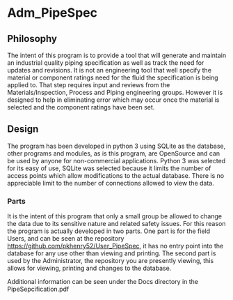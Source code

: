 # Adm_PipeSpec
## Philosophy
The intent of this program is to provide a tool that will generate and maintain an industrial quality piping specification
as well as track the need for updates and revisions.  It is not an engineering tool that well specify the material or
component ratings need for the fluid the specification is being applied to.  That step requires input and reviews from the
Materials/Inspection, Process and Piping engineering groups.  However it is designed to help in eliminating error which may 
occur once the material is selected and the component ratings have been set.
## Design
The program has been developed in python 3 using SQLite as the database, other programs and modules, as is this program, 
are OpenSource and can be used by anyone for non-commercial applications.
Python 3 was selected for its easy of use, SQLite was selected because it limits the number of access points which allow 
modifications to the actual database.  There is no appreciable limit to the number of connections allowed to view the data.  
### Parts
It is the intent of this program that only a small group be allowed to change the data due to its sensitive nature and related
safety issues.  For this reason the program is actually developed in two parts.  One part is for the field Users, 
and can be seen at the repository https://github.com/pkhenry52/User_PipeSpec, it has no entry point into the database 
for any use other than viewing and printing.  The second part is used by the Administrator, the repository you are presently viewing, 
this allows for viewing, printing and changes to the database.

Additional information can be seen under the Docs directory in the PipeSepcification.pdf
